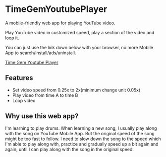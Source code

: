 # TimeGemYoutubePlayer

A mobile-friendly web app for playing YouTube video.

Play YouTube video in customized speed, play a section of the video and loop it.

You can just use the link down below with your browser, no more Mobile App to search/install/ads/uninstall.

[Time Gem Youtube Player](https://thiswayne.github.io/TimeGemYoutubePlayer/)

## Features

* Set video speed from 0.25x to 2x(minimum change unit 0.05x)
* Play video from time A to time B
* Loop video

## Why use this web app?

I'm learning to play drums. When learning a new song, I usually play along with the song on YouTube Mobile App. But the original speed of the song might be too fast to follow. I need to slow down the song to the speed which I'm able to play along with, practice and gradually speed up a bit again and again, until I can play along with the song in the original speed.
